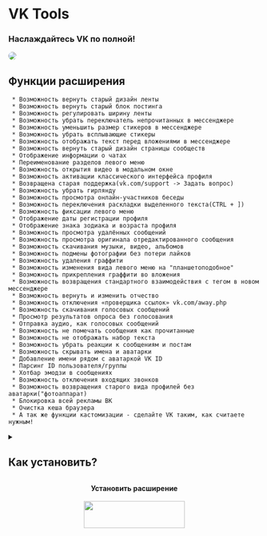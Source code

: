 # VK Tools

### Наслаждайтесь VK по полной!

<a href="https://vkenhancer.ru/"><img style="border-radius:8px;" src="https://vkenhancer.ru/tulz.png"></a>

## Функции расширения

```
 * Возможность вернуть старый дизайн ленты
 * Возможность вернуть старый блок постинга
 * Возможность регулировать ширину ленты
 * Возможность убрать переключатель непрочитанных в мессенджере
 * Возможность уменьшить размер стикеров в мессенджере
 * Возможность убрать всплывающие стикеры
 * Возможность отображать текст перед вложениями в мессенджере
 * Возможность вернуть старый дизайн страницы сообществ
 * Отображение информации о чатах
 * Переименование разделов левого меню
 * Возможность открытия видео в модальном окне
 * Возможность активации классического интерфейса профиля
 * Возвращена старая поддержка(vk.com/support -> Задать вопрос)
 * Возможность убрать гирлянду
 * Возможность просмотра онлайн-участников беседы
 * Возможность переключения раскладки выделенного текста(CTRL + ])
 * Возможность фиксации левого меню
 * Отображение даты регистрации профиля
 * Отображение знака зодиака и возраста профиля
 * Возможность просмотра удалённых сообщений
 * Возможность просмотра оригинала отредактированного сообщения
 * Возможность скачивания музыки, видео, альбомов
 * Возможность подмены фотографии без потери лайков
 * Возможность удаления граффити
 * Возможность изменения вида левого меню на "планшетоподобное"
 * Возможность прикрепления граффити во вложения
 * Возможность возвращения стандартного взаимодействия с тегом в новом мессенджере
 * Возможность вернуть и изменить отчество
 * Возможность отключения «проверщика ссылок» vk.com/away.php
 * Возможность скачивания голосовых сообщений
 * Просмотр результатов опроса без голосования
 * Отправка аудио, как голосовых сообщений
 * Возможность не помечать сообщения как прочитанные
 * Возможность не отображать набор текста
 * Возможность убрать реакции к сообщениям и постам
 * Возможность скрывать имена и аватарки
 * Добавление имени рядом с аватаркой VK ID
 * Парсинг ID пользователя/группы
 * Хотбар эмодзи в сообщениях
 * Возможность отключения входящих звонков
 * Возможность возвращения старого вида профилей без аватарки("фотоаппарат)
 * Блокировка всей рекламы ВК
 * Очистка кеша браузера
 * А так же функции кастомизации - сделайте VK таким, как считаете нужным!

```

<details>
<summary><h2>Как установить?</h2></summary>

```
Для установки пролистайте в самый низ страницы и нажмите на кнопку "Установить"
```

<p align="center">
  <img src="https://sun9-51.userapi.com/impg/oxGwlCX0EEaJdMMBVmv4W2U9Bth5Dj4fizT5Gw/jZhftZhwBhk.jpg?size=1029x205&quality=95&sign=fc9da331fc38589b033f0d4333588f18&type=album">
</p>

```
После того, как вы скачали архив, распакуйте его, нажав «Извлечь в VK.Tools\»
```

<p align="center">
  <img src="https://sun9-57.userapi.com/impg/xAxJRlsYFR2X6YmjY9pnnDMNK2X7d2bPNUt_Pw/PmNV0MJfbc8.jpg?size=472x44&quality=95&sign=9768bbcee7c3e4d45c901923d74d318a&type=album">
</p>

```
Далее заходим в Ваш браузер и в адресную строку вписываем chrome://extensions/ в адресную
строку
```

<p align="center">
  <img src="https://sun9-76.userapi.com/impg/wbWdDIqtPB6rTVcKVtFDJyZQsuQ1corXKlXovg/bWzuCGNUCvQ.jpg?size=264x62&quality=95&sign=260fc5a2351257e9c6e8ceb55e66ba9d&type=album">
</p>

```
Далее нам необходимо активировать режим разработчика, чтобы мы смогли установить расширение
```

<p align="center">
  <img src="https://sun9-8.userapi.com/impg/LSTo15RUaE7L81qtQ3PGdzrHJKpilFEtKiY82w/Fk1lBOGKfmU.jpg?size=374x63&quality=95&sign=bcea85bf91ac7dbf1860c40cfebc372d&type=album">
</p>

```
После того, как вы активировали режим разработчика, нужно нажать на кнопку «Загрузить
распакованное расширение», затем, выбрать папку с расширением и нажать «Выбор папки»
```

<p align="center">
  <img src="https://sun9-37.userapi.com/impg/IlyLl0v6u9DnrcdGOpixa0gqihqgr3zdae541A/FYGZxonJxRw.jpg?size=1491x1306&quality=95&sign=ef14eef5202ea5250886637510d7313d&type=album">
</p>

```
И выбираем папку расширения так, чтобы внизу было написано build - вторая папка в
архиве
```

Готово! Расширение установлено!

<p align="center">
  <img src="https://sun9-60.userapi.com/impf/EHplda42_iWeykS1iEsz_FdztB-GTRpoUYHzYw/kTGoPh-5c1U.jpg?quality=95&as=32x35,48x53,72x79,108x118,160x175,240x263,360x394,480x525,540x591,640x701,686x751&sign=6cb87420a1030cdf2f0fbeaf5b19ec10&from=bu&u=x6qg5rhd9Yfq7-m2btX57HcRSwZN32iSOO_4iDKx6uE&cs=686x751">
</p>
<p align="center">
  <strong>P.S. Не забудьте закрепить расширение для более удобного доступа 😉</strong>
  </br>
  </br>
  <img src="https://sun9-19.userapi.com/impf/aN1sqXYMcU_84Z3RP3PGqHFL6T_jdugAA-cJ2Q/Cu_FNyQfpvU.jpg?quality=95&as=32x19,48x28,72x42,108x63,160x94,240x141,360x211,480x282,540x317,543x319&sign=fd5af419d60913d4582143eb256002a7&from=bu&u=DLQQ5AvOY25SfHewouNVYsCROzRBJbDzQd0x-2Jsl78&cs=543x319">
</p>
</details>
<p align="center"><strong>Установить расширение</strong></br></br>
<a href="https://github.com/maxhack1337/vk_tools/releases/download/v5.4/VK.Tools.zip">
  <img src="https://vkenhancer.ru/install.png" width="202" height="54">
</a></p>
<div>
  
<div>
